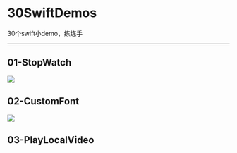 # 30SwiftDemos
30个swift小demo，练练手

---
## 01-StopWatch
![](http://ohe882q0y.bkt.clouddn.com/03.gif)

## 02-CustomFont
![](http://ohe882q0y.bkt.clouddn.com/02.gif)

## 03-PlayLocalVideo
